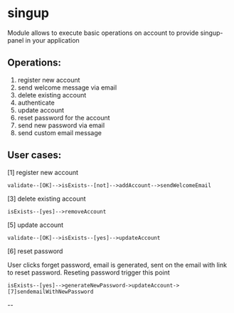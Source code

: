 singup
======

Module allows to execute basic operations on account to provide singup-panel in your application

## Operations:
1. register new account
2. send welcome message via email
3. delete existing account
4. authenticate
5. update account
6. reset password for the account
7. send new password via email
8. send custom email message

## User cases:
[1] register new account
```
validate--[OK]-->isExists--[not]-->addAccount-->sendWelcomeEmail
```

[3] delete existing account
```
isExists--[yes]-->removeAccount
```

[5] update account
```
validate--[OK]-->isExists--[yes]-->updateAccount
```

[6] reset password

User clicks forget password, email is generated, sent on the email with link to reset password. Reseting password trigger this point

```
isExists--[yes]-->generateNewPassword->updateAccount->[7]sendemailWithNewPassword
```

--
